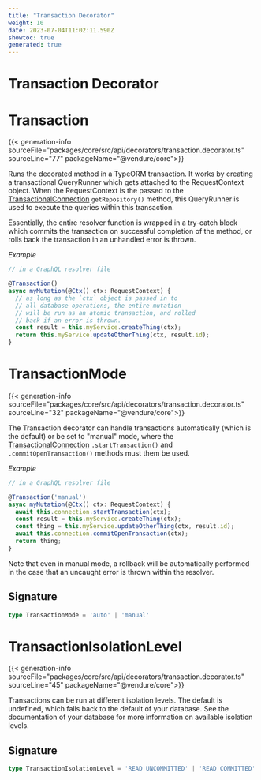 ```yaml
---
title: "Transaction Decorator"
weight: 10
date: 2023-07-04T11:02:11.590Z
showtoc: true
generated: true
---
```

<!-- This file was generated from the Vendure source. Do not modify. Instead, re-run the "docs:build" script -->

# Transaction Decorator
<div class="symbol">


# Transaction

{{< generation-info sourceFile="packages/core/src/api/decorators/transaction.decorator.ts" sourceLine="77" packageName="@vendure/core">}}

Runs the decorated method in a TypeORM transaction. It works by creating a transactional
QueryRunner which gets attached to the RequestContext object. When the RequestContext
is the passed to the <a href='/typescript-api/data-access/transactional-connection#transactionalconnection'>TransactionalConnection</a> `getRepository()` method, this
QueryRunner is used to execute the queries within this transaction.

Essentially, the entire resolver function is wrapped in a try-catch block which commits the
transaction on successful completion of the method, or rolls back the transaction in an unhandled
error is thrown.

*Example*

```TypeScript
// in a GraphQL resolver file

@Transaction()
async myMutation(@Ctx() ctx: RequestContext) {
  // as long as the `ctx` object is passed in to
  // all database operations, the entire mutation
  // will be run as an atomic transaction, and rolled
  // back if an error is thrown.
  const result = this.myService.createThing(ctx);
  return this.myService.updateOtherThing(ctx, result.id);
}
```

</div>
<div class="symbol">


# TransactionMode

{{< generation-info sourceFile="packages/core/src/api/decorators/transaction.decorator.ts" sourceLine="32" packageName="@vendure/core">}}

The Transaction decorator can handle transactions automatically (which is the default) or be set to
"manual" mode, where the <a href='/typescript-api/data-access/transactional-connection#transactionalconnection'>TransactionalConnection</a> `.startTransaction()` and `.commitOpenTransaction()`
methods must them be used.

*Example*

```TypeScript
// in a GraphQL resolver file

@Transaction('manual')
async myMutation(@Ctx() ctx: RequestContext) {
  await this.connection.startTransaction(ctx);
  const result = this.myService.createThing(ctx);
  const thing = this.myService.updateOtherThing(ctx, result.id);
  await this.connection.commitOpenTransaction(ctx);
  return thing;
}
```
Note that even in manual mode, a rollback will be automatically performed in
the case that an uncaught error is thrown within the resolver.

## Signature

```TypeScript
type TransactionMode = 'auto' | 'manual'
```
</div>
<div class="symbol">


# TransactionIsolationLevel

{{< generation-info sourceFile="packages/core/src/api/decorators/transaction.decorator.ts" sourceLine="45" packageName="@vendure/core">}}

Transactions can be run at different isolation levels. The default is undefined, which
falls back to the default of your database. See the documentation of your database for more
information on available isolation levels.

## Signature

```TypeScript
type TransactionIsolationLevel = 'READ UNCOMMITTED' | 'READ COMMITTED' | 'REPEATABLE READ' | 'SERIALIZABLE'
```
</div>
